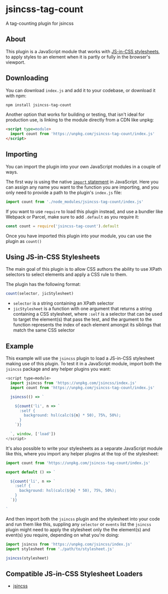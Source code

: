 # jsincss-tag-count

A tag-counting plugin for jsincss

## About

This plugin is a JavaScript module that works with [JS-in-CSS stylesheets](https://responsive.style/theory/what-is-a-jic-stylesheet.html), to apply styles to an element when it is partly or fully in the browser's viewport.

## Downloading

You can download `index.js` and add it to your codebase, or download it with npm:

```bash
npm install jsincss-tag-count
```

Another option that works for building or testing, that isn't ideal for production use, is linking to the module directly from a CDN like unpkg:

```html
<script type=module>
  import count from 'https://unpkg.com/jsincss-tag-count/index.js'
</script>
```

## Importing

You can import the plugin into your own JavaScript modules in a couple of ways.

The first way is using the native [`import` statement](https://developer.mozilla.org/en-US/docs/Web/JavaScript/Reference/Statements/import) in JavaScript. Here you can assign any name you want to the function you are importing, and you only need to provide a path to the plugin's `index.js` file:

```js
import count from './node_modules/jsincss-tag-count/index.js'
```

If you want to use `require` to load this plugin instead, and use a bundler like Webpack or Parcel, make sure to add `.default` as you require it:

```js
const count = require('jsincss-tag-count').default
```

Once you have imported this plugin into your module, you can use the plugin as `count()`

## Using JS-in-CSS Stylesheets

The main goal of this plugin is to allow CSS authors the ability to use XPath selectors to select elements and apply a CSS rule to them.

The plugin has the following format:

```js
count(selector, jicStylesheet)
```

- `selector` is a string containing an XPath selector
- `jicStylesheet` is a function with one argument that returns a string containing a CSS stylesheet, where `:self` is a selector that can be used to target the element(s) that pass the test, and the argument to the function represents the index of each element amongst its siblings that match the same CSS selector

## Example

This example will use the `jsincss` plugin to load a JS-in-CSS stylesheet making use of this plugin. To test it in a JavaScript module, import both the `jsincss` package and any helper plugins you want:

```js
<script type=module>
  import jsincss from 'https://unpkg.com/jsincss/index.js'
  import count from 'https://unpkg.com/jsincss-tag-count/index.js'

  jsincss(() => `

    ${count('li', n => `
      :self {
        background: hsl(calc(${n} * 50), 75%, 50%);
      }
    `)}

  `, window, ['load'])
</script>
```

It's also possible to write your stylesheets as a separate JavaScript module like this, where you import any helper plugins at the top of the stylesheet:

```js
import count from 'https://unpkg.com/jsincss-tag-count/index.js'

export default () => `

  ${count('li', n => `
    :self {
      background: hsl(calc(${n} * 50), 75%, 50%);
    }
  `)}

`
```

And then import both the `jsincss` plugin and the stylesheet into your code and run them like this, suppling any `selector` or `events` list the `jsincss` plugin might need to apply the stylesheet only the the element(s) and event(s) you require, depending on what you're doing:

```js
import jsincss from 'https://unpkg.com/jsincss/index.js'
import stylesheet from './path/to/stylesheet.js'

jsincss(stylesheet)
```

## Compatible JS-in-CSS Stylesheet Loaders

- [jsincss](https://github.com/tomhodgins/jsincss)